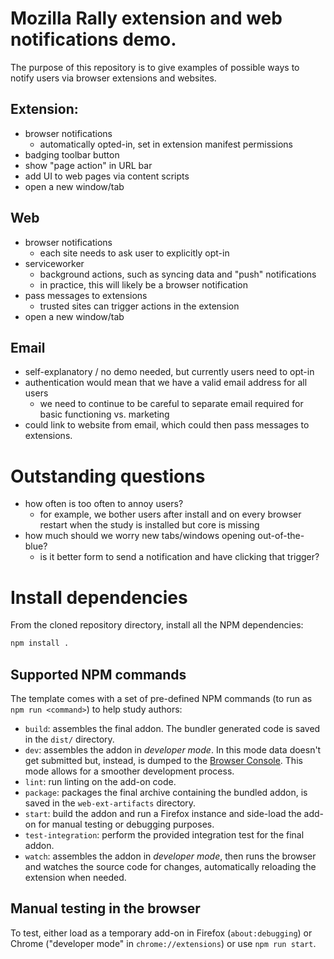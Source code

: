 # Mozilla Rally extension and web notifications demo.
The purpose of this repository is to give examples of possible ways to notify users via browser extensions and websites.

## Extension:
- browser notifications
  - automatically opted-in, set in extension manifest permissions
- badging toolbar button
- show "page action" in URL bar
- add UI to web pages via content scripts
- open a new window/tab

## Web 
- browser notifications
  - each site needs to ask user to explicitly opt-in
- serviceworker
  - background actions, such as syncing data and "push" notifications
  - in practice, this will likely be a browser notification
- pass messages to extensions
  - trusted sites can trigger actions in the extension
- open a new window/tab

## Email
- self-explanatory / no demo needed, but currently users need to opt-in
- authentication would mean that we have a valid email address for all users
  - we need to continue to be careful to separate email required for basic functioning vs. marketing
- could link to website from email, which could then pass messages to extensions.

# Outstanding questions
- how often is too often to annoy users?
  - for example, we bother users after install and on every browser restart when the study is installed but core is missing
- how much should we worry new tabs/windows opening out-of-the-blue?
  - is it better form to send a notification and have clicking that trigger?

# Install dependencies
From the cloned repository directory, install all the NPM dependencies:

```bash
npm install .
```

## Supported NPM commands
The template comes with a set of pre-defined NPM commands (to run as `npm run <command>`) to help study authors:

* `build`: assembles the final addon. The bundler generated code is saved in the `dist/` directory.
* `dev`: assembles the addon in _developer mode_. In this mode data doesn't get submitted but, instead, is dumped to the [Browser Console](https://developer.mozilla.org/en-US/docs/Tools/Browser_Console). This mode allows for a smoother development process.
* `lint`: run linting on the add-on code.
* `package`: packages the final archive containing the bundled addon, is saved in the `web-ext-artifacts` directory.
* `start`: build the addon and run a Firefox instance and side-load the add-on for manual testing or debugging purposes.
* `test-integration`: perform the provided integration test for the final addon.
* `watch`: assembles the addon in _developer mode_, then runs the browser and watches the source code for changes, automatically reloading the extension when needed.

## Manual testing in the browser
To test, either load as a temporary add-on in Firefox (`about:debugging`) or Chrome ("developer mode" in `chrome://extensions`) or use `npm run start`.
